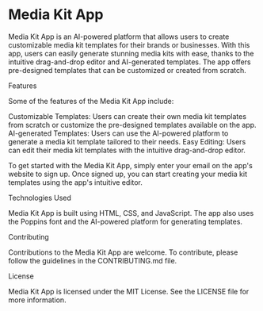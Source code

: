 # Media Kit App

Media Kit App is an AI-powered platform that allows users to create customizable media kit templates for their brands or businesses. With this app, users can easily generate stunning media kits with ease, thanks to the intuitive drag-and-drop editor and AI-generated templates. The app offers pre-designed templates that can be customized or created from scratch.

Features

Some of the features of the Media Kit App include:

Customizable Templates: Users can create their own media kit templates from scratch or customize the pre-designed templates available on the app.
AI-generated Templates: Users can use the AI-powered platform to generate a media kit template tailored to their needs.
Easy Editing: Users can edit their media kit templates with the intuitive drag-and-drop editor.


To get started with the Media Kit App, simply enter your email on the app's website to sign up. Once signed up, you can start creating your media kit templates using the app's intuitive editor.

Technologies Used

Media Kit App is built using HTML, CSS, and JavaScript. The app also uses the Poppins font and the AI-powered platform for generating templates.

Contributing

Contributions to the Media Kit App are welcome. To contribute, please follow the guidelines in the CONTRIBUTING.md file.

License

Media Kit App is licensed under the MIT License. See the LICENSE file for more information.







